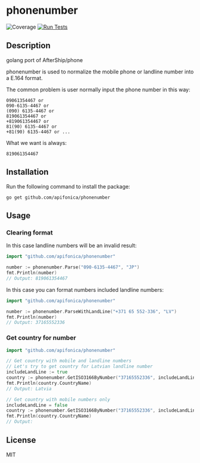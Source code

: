 # phonenumber
![Coverage](https://img.shields.io/badge/Coverage-99.4%25-brightgreen)
[![Run Tests](https://github.com/apifonica/phonenumber/actions/workflows/run-tests.yml/badge.svg)](https://github.com/apifonica/phonenumber/actions?query=branch%3Amaster)
## Description

golang port of AfterShip/phone

phonenumber is used to normalize the mobile phone or landline number into a E.164 format.

The common problem is user normally input the phone number in this way:

```
09061354467 or
090-6135-4467 or
(090) 6135-4467 or
819061354467 or
+819061354467 or
81(90) 6135-4467 or
+81(90) 6135-4467 or ...
```

What we want is always:

```
819061354467
```

## Installation
Run the following command to install the package:
```
go get github.com/apifonica/phonenumber
```

## Usage

### Clearing format
In this case landline numbers will be an invalid result:
```go
import "github.com/apifonica/phonenumber"

number := phonenumber.Parse("090-6135-4467", "JP")
fmt.Println(number)
// Output: 819061354467
```

In this case you can format numbers included landline numbers:
```go
import "github.com/apifonica/phonenumber"

number := phonenumber.ParseWithLandLine("+371 65 552-336", "LV")
fmt.Println(number)
// Output: 37165552336
```

### Get country for number
```go
import "github.com/apifonica/phonenumber"

// Get country with mobile and landline numbers
// Let's try to get country for Latvian landline number
includeLandLine := true
country := phonenumber.GetISO3166ByNumber("37165552336", includeLandLine)
fmt.Println(country.CountryName)
// Output: Latvia

// Get country with mobile numbers only
includeLandLine = false
country := phonenumber.GetISO3166ByNumber("37165552336", includeLandLine)
fmt.Println(country.CountryName)
// Output:
```

## License
MIT
